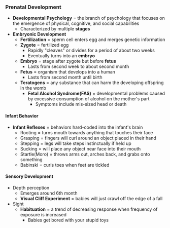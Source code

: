 ### Prenatal Development
- **Developmental Psychology** = the branch of psychology that focuses on the emergence of physical, cognitive, and social capabilities
    * Characterized by multiple **stages**
- **Embryonic Development**
    * **Fertilization** = sperm cell enters egg and merges genetic information
    * **Zygote** = fertilized egg
        + Rapidly "cleaves" or divides for a period of about two weeks
        + Eventually turns into an **embryo**
    * **Embryo** = stage after zygote but before **fetus**
        + Lasts from second week to about second month
    * **Fetus** = organism that develops into a human
        + Lasts from second month until birth
    * **Teratogens** = any substance that can harm the developing offspring in the womb
        + **Fetal Alcohol Syndrome(FAS)** = developmental problems caused by excessive consumption of alcohol on the mother's part
            - Symptoms include mis-sized head or death

#### Infant Behavior
- **Infant Reflexes** = behaviors hard-coded into the infant's brain
    * Rooting = turns mouth towards anything that touches their face
    * Grasping = fingers will curl around an object placed in their hand
    * Stepping = legs will take steps instinctually if held up
    * Sucking = will place any object near face into their mouth
    * Startle(Moro) = throws arms out, arches back, and grabs onto something
    * Babinski = curls toes when feet are tickled

#### Sensory Development
- Depth perception
    * Emerges around 6th month
    * **Visual Cliff Experiment** = babies will just crawl off the edge of a fall
- Sight
    * **Habituation** = a trend of decreasing response when frequency of exposure is increased
        + Babies get bored with your stupid toys
